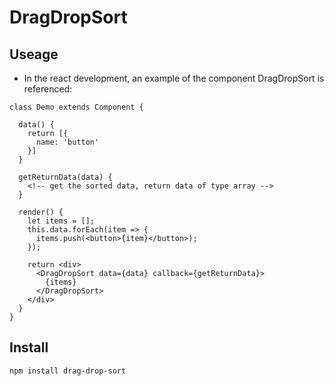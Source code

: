 DragDropSort
============

## Useage

* In the react development, an example of the component DragDropSort is referenced:
```
class Demo extends Component {

  data() {
    return [{
      name: 'button'
    }]
  }

  getReturnData(data) {
    <!-- get the sorted data, return data of type array -->
  }

  render() {
    let items = [];
    this.data.forEach(item => {
      items.push(<button>{item}</button>);
    });

    return <div>
      <DragDropSort data={data} callback={getReturnData}>
        {items}
      </DragDropSort>
    </div>
  }
}
```

## Install

```
npm install drag-drop-sort
```